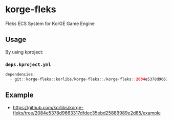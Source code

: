 # korge-fleks

Fleks ECS System for KorGE Game Engine

## Usage

By using kproject:

### `deps.kproject.yml`

```kotlin
dependencies:
  - git::korge-fleks::korlibs/korge-fleks::/korge-fleks::2084e5378d9663317dfdec35ebd25889989e2d85
```

## Example

* <https://github.com/korlibs/korge-fleks/tree/2084e5378d9663317dfdec35ebd25889989e2d85/example>
